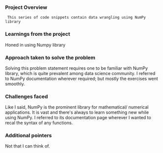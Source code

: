 ### Project Overview

     This series of code snippets contain data wrangling using NumPy library


### Learnings from the project

 Honed in using Numpy library


### Approach taken to solve the problem

 Solving this problem statement requires one to be familiar with NumPy library, which is quite prevalent among data science community. I referred to NumPy documentation wherever required; but mostly the exercises went smoothly.


### Challenges faced

 Like I said, NumPy is the prominent library for mathematical/ numerical applications. It is vast and there's always to learn something new while using NumPy. I referred to its documentation page wherever I wanted to recal the syntax of any functions.


### Additional pointers

 Not that I can think of.


